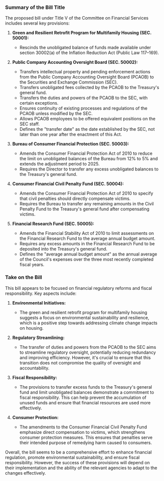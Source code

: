 ### Summary of the Bill Title

The proposed bill under Title V of the Committee on Financial Services includes several key provisions:

1. **Green and Resilient Retrofit Program for Multifamily Housing (SEC. 50001):**
   - Rescinds the unobligated balance of funds made available under section 30002(a) of the Inflation Reduction Act (Public Law 117–169).

2. **Public Company Accounting Oversight Board (SEC. 50002):**
   - Transfers intellectual property and pending enforcement actions from the Public Company Accounting Oversight Board (PCAOB) to the Securities and Exchange Commission (SEC).
   - Transfers unobligated fees collected by the PCAOB to the Treasury's general fund.
   - Transfers the duties and powers of the PCAOB to the SEC, with certain exceptions.
   - Ensures continuity of existing processes and regulations of the PCAOB unless modified by the SEC.
   - Allows PCAOB employees to be offered equivalent positions on the SEC staff.
   - Defines the "transfer date" as the date established by the SEC, not later than one year after the enactment of this Act.

3. **Bureau of Consumer Financial Protection (SEC. 50003):**
   - Amends the Consumer Financial Protection Act of 2010 to reduce the limit on unobligated balances of the Bureau from 12% to 5% and extends the adjustment period to 2025.
   - Requires the Director to transfer any excess unobligated balances to the Treasury's general fund.

4. **Consumer Financial Civil Penalty Fund (SEC. 50004):**
   - Amends the Consumer Financial Protection Act of 2010 to specify that civil penalties should directly compensate victims.
   - Requires the Bureau to transfer any remaining amounts in the Civil Penalty Fund to the Treasury's general fund after compensating victims.

5. **Financial Research Fund (SEC. 50005):**
   - Amends the Financial Stability Act of 2010 to limit assessments on the Financial Research Fund to the average annual budget amount.
   - Requires any excess amounts in the Financial Research Fund to be deposited into the Treasury's general fund.
   - Defines the "average annual budget amount" as the annual average of the Council's expenses over the three most recently completed fiscal years.

### Take on the Bill

This bill appears to be focused on financial regulatory reforms and fiscal responsibility. Key aspects include:

1. **Environmental Initiatives:**
   - The green and resilient retrofit program for multifamily housing suggests a focus on environmental sustainability and resilience, which is a positive step towards addressing climate change impacts on housing.

2. **Regulatory Streamlining:**
   - The transfer of duties and powers from the PCAOB to the SEC aims to streamline regulatory oversight, potentially reducing redundancy and improving efficiency. However, it's crucial to ensure that this transition does not compromise the quality of oversight and accountability.

3. **Fiscal Responsibility:**
   - The provisions to transfer excess funds to the Treasury's general fund and limit unobligated balances demonstrate a commitment to fiscal responsibility. This can help prevent the accumulation of unused funds and ensure that financial resources are used more effectively.

4. **Consumer Protection:**
   - The amendments to the Consumer Financial Civil Penalty Fund emphasize direct compensation to victims, which strengthens consumer protection measures. This ensures that penalties serve their intended purpose of remedying harm caused to consumers.

Overall, the bill seems to be a comprehensive effort to enhance financial regulation, promote environmental sustainability, and ensure fiscal responsibility. However, the success of these provisions will depend on their implementation and the ability of the relevant agencies to adapt to the changes effectively.
